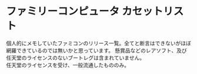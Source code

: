 # ファミリーコンピュータ カセットリスト
個人的にメモしていたファミコンのリリース一覧。全てと断言はできないがほぼ網羅できているのでは無いかと思っています。
懸賞品などのレアソフト、及び任天堂のライセンスのないブートレグは含まれていません。  
任天堂のライセンスを受け、一般流通したもののみ。
